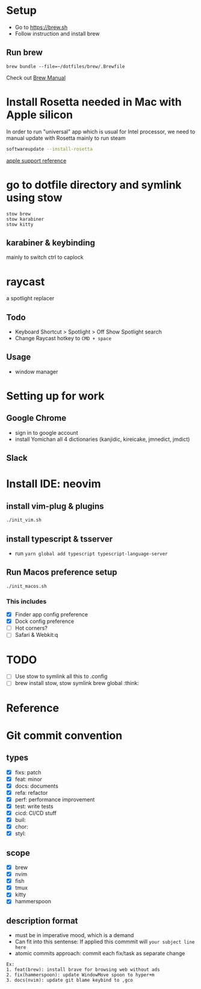 # Setup
- Go to https://brew.sh
- Follow instruction and install brew
## Run brew
```
brew bundle --file=~/dotfiles/brew/.Brewfile
```
Check out [Brew Manual](/BrewManual.md)

# Install Rosetta needed in Mac with Apple silicon
In order to run "universal" app which is usual for Intel processor, we need to manual update with Rosetta
mainly to run steam
```bash
softwareupdate --install-rosetta
```
[apple support reference](https://support.apple.com/en-us/HT211861)

# go to dotfile directory and symlink using stow
```
stow brew
stow karabiner
stow kitty
```

## karabiner & keybinding
mainly to switch ctrl to caplock

# raycast
a spotlight replacer
## Todo
- Keyboard Shortcut > Spotlight > Off Show Spotlight search
- Change Raycast hotkey to `CMD + space`
## Usage
- window manager


# Setting up for work
## Google Chrome
- sign in to google account
- install Yomichan all 4 dictionaries (kanjidic, kireicake, jmnedict, jmdict)
## Slack

# Install IDE: neovim
## install vim-plug & plugins
```bash
./init_vim.sh
```

## install typescript & tsserver
- run `yarn global add typescript typescript-language-server`

## Run Macos preference setup
```
./init_macos.sh

```
### This includes
- [x] Finder app config preference
- [x] Dock config preference
- [ ] Hot corners?
- [ ] Safari & Webkit:q

# TODO
- [ ] Use stow to symlink all this to .config
 - [ ] brew install stow, stow symlink brew global :think:

# Reference

# Git commit convention
## types
- [x] fixs: patch
- [x] feat: minor
- [x] docs: documents
- [x] refa: refactor
- [x] perf: performance improvement
- [x] test: write tests
- [x] cicd: CI/CD stuff
- [x] buil:
- [x] chor:
- [x] styl:

## scope
- [x] brew
- [x] nvim
- [x] fish
- [x] tmux
- [x] kitty
- [x] hammerspoon

## description format
- must be in imperative mood, which is a demand
- Can fit into this sentense: If applied this commmit will `your subject line here`
- atomic commits approach: commit each fix/task as separate change
```
Ex:
1. feat(brew): install brave for browsing web without ads
2. fix(hammerspoon): update WindowMove spoon to hyper+m
3. docs(nvim): update git blame keybind to ,gco
```
